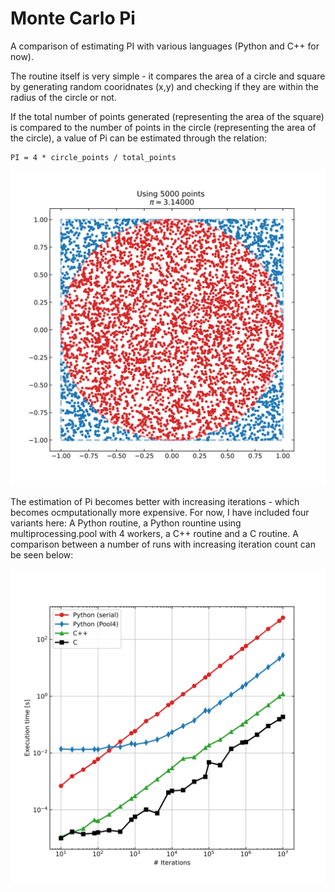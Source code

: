 # Monte Carlo Pi
A comparison of estimating PI with various languages (Python and C++ for now).

The routine itself is very simple - it compares the area of a circle and square by generating random cooridnates (x,y) and checking if they are within the radius of the circle or not.

If the total number of points generated (representing the area of the square) is compared to the number of points in the circle (representing the area of the circle), a value of Pi can be estimated through the relation:
```
PI = 4 * circle_points / total_points
```
![Idea of Monte Carlo Pi](plots/MonteCarlo_PI_concept.svg)

The estimation of Pi becomes better with increasing iterations - which becomes ocmputationally more expensive. For now, I have included four variants here: A Python routine, a Python rountine using multiprocessing.pool with 4 workers, a C++ routine and a C routine. A comparison between a number of runs with increasing iteration count can be seen below:

![Run Time Comparison](plots/ExecComp.svg)
